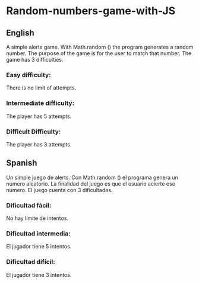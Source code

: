 # Random-numbers-game-with-JS

## English

A simple alerts game.
With Math.random () the program generates a random number. 
The purpose of the game is for the user to match that number. 
The game has 3 difficulties. 

### Easy difficulty: 

There is no limit of attempts. 

### Intermediate difficulty: 

The player has 5 attempts. 

### Difficult Difficulty: 

The player has 3 attempts.


## Spanish

Un simple juego de alerts. 
Con Math.random () el programa genera un número aleatorio.
La finalidad del juego es que el usuario acierte ese número.
El juego cuenta con 3 dificultades.

### Dificultad fácil:

No hay límite de intentos.

### Dificultad intermedia:

El jugador tiene 5 intentos.

### Dificultad difícil:

El jugador tiene 3 intentos.
